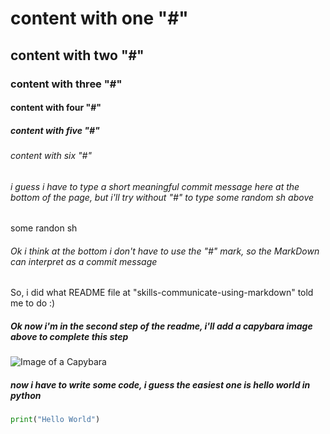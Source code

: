 # content with one "#"
## content with two "#"
### content with three "#"
#### content with four "#"
##### content with five "#"
###### content with six "#"

###### i guess i have to type a short meaningful commit message here at the bottom of the page, but i'll try without "#" to type some random sh above
some randon sh

###### Ok i think at the bottom i don't have to use the "#" mark, so the MarkDown can interpret as a commit message

So, i did what README file at "skills-communicate-using-markdown" told me to do :)


##### Ok now i'm in the second step of the readme, i'll add a capybara image above to complete this step
![Image of a Capybara](https://www.rainforest-alliance.org/wp-content/uploads/2021/06/capybara-square-1.jpg.optimal.jpg)

##### now i have to write some code, i guess the easiest one is hello world in python

``` python
print("Hello World")
```

